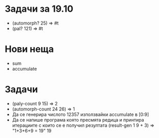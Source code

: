 # Задачи за 19.10
*	(automorph? 25) => #t
*	(pal? 121) => #t

# Нови неща
* sum
* accumulate

# Задачи
*	(paly-count 9 15) => 2
* 	(аutomorph-count 24 26) => 1
* 	Да се генерира числото 12357 използвайки accumulate в [0:9]
* 	Да се напише програма която пресмята редица и принтира итерациите с които се е получил резултата
	(result-gen 1 9 + 3) =>	"1+3+6+9 = 19" 19